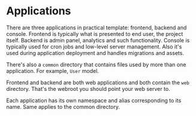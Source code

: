 Applications
============

There are three applications in practical template: frontend, backend and console. Frontend is typically what is presented
to end user, the project itself. Backend is admin panel, analytics and such functionality. Console is typically used for
cron jobs and low-level server management. Also it's used during application deployment and handles migrations and assets.

There's also a `common` directory that contains files used by more than one application. For example, `User` model.

Frontend and backend are both web applications and both contain the `web` directory. That's the webroot you should point your
web server to.

Each application has its own namespace and alias corresponding to its name. Same applies to the common directory.

